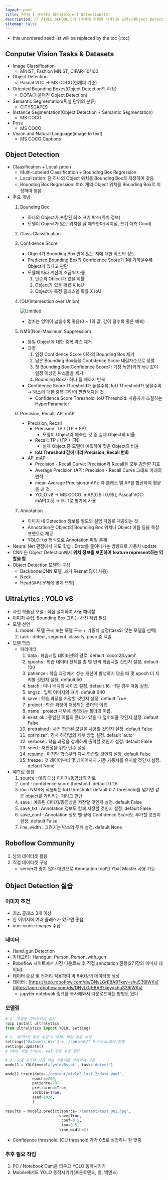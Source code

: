 ```yaml
---
layout: post
title: 7주차 | 시각지능 딥러닝(Object Detection)(2)
description: KT AIVLE SCHOOL 5기 7주차에 진행한 시각지능 딥러닝(Object Detection) 강의 내용 정리 글입니다.
sitemap: false
---
```


* this unordered seed list will be replaced by the toc
{:toc}

## Conputer Vision Tasks & Datasets

- Image Classification
    - MNIST, Fashion MNIST, CIFAR-10/100
- Object Detection
    - Pascal VOC → MS COCO(현재의 기준)
- Oriented Bounding Boxes(Object Detection의 확장)
    - DOTA(기울어진 Object Detection)
- Semantic Segmentation(픽셀 단위의 분류)
    - CITYSCAPES
- Instance Segmentation(Object Detection + Semantic Segmentation)
    - MS COCO
- Pose
    - MS COCO
- Vision and Natural Language(image to text)
    - MS COCO Captions

## Object Detection

- Claasification + Localization
    - Multi-Labeled Classification + Bounding Box Regression
    - Localization: 단 하나의 Object 위치를 Bounding Box로 지정하여 찾음
    - Bounding Box Regression: 여러 개의 Object 위치를 Bounding Box로 지정하여 찾음
- 주요 개념
    1. Bounding Box
        - 하나의 Object가 포함된 최소 크기 박스(위치 정보)
        - 모델이 Object가 있는 위치를 잘 예측한다(꼭지점, 크기 예측 Good)
    2. Class Classification
    3. Confidence Score
        - Object가 Bounding Box 안에 있는 지에 대한 확신의 정도
        - Predicted Bounding Box의 Confidence Score가 1에 가까울수록
        Object가 있다고 판단
        - 모델에 따라 계산이 조금씩 다름
            1. 단순히 Object가 있을 확률
            2. Object가 있을 확률 X IoU
            3. Object가 특정 클래스일 확률 X IoU
    4. IOU(Intersection over Union)
        
        ![Untitled](/assets/img/blog/KT_AIVLE/week7/003.png)
        
        - 겹치는 영역이 넓을수록 좋음(0 ~ 1의 값, 값이 클수록 좋은 예측)
    5. NMS(Non-Maximum Suppression)
        - 동일 Object에 대한 중복 박스 제거
        - 과정
            1. 일정 Confidence Score 이하의 Bounding Box 제거
            2. 남은 Bounding Box들을 Confidence Score 내림차순으로 정렬
            3. 첫 Bounding Box(Confidence Score가 가장 높은)와의 IoU 값이 일정 이상인
            박스들을 제거
            4. Bounding Box가 하나 될 때까지 반복
        - Confidence Score Threshold가 높을수록, IoU Threshold가 낮을수록 → 박스에 대한 중복 판단이 깐깐해지는 것
            - Confidence Score Threshold, IoU Threshold: 사용자가 조절하는 HyperParameter
    6. Precision, Recall, AP, mAP
        - Precision, Recall
            - Precision: TP / (TP + FP)
                - 모델이 Object라 예측한 것 중 실제 Object의 비율
            - Recall: TP / (TP + FN)
                - 실제 Object 중 모델이 예측하여 맞춘 Object의 비율
            - **IoU Threshold 값에 따라 Precision, Recall 변화**
        - AP, mAP
            - Precision - Recall Curve: Precision과 Recall을 모두 감안한 지표
            - Average Precision (AP): Precision - Recall Curve 그래프 아래의 면적
            - mean Average Precision(mAP): 각 클래스 별 AP를 합산하여 평균을 낸 것
            - YOLO v8 → MS COCO: mAP[0.5 : 0.95], Pascal VOC: mAP[0.5] → 9 : 1로 평가에 사용
    7. Annotation
        - 이미지 내 Detection 정보를 별도의 설명 파일로 제공되는 것
        - Annotation은 Object의 Bounding Box 위치나 Object 이름 등을 특정 포맷으로 제공
        - YOLO: txt 형식으로 Annotation 파일 존재
- Neural Net 관점에서 지도 학습 : Error를 줄여나가는 방향으로 가중치 update
- CNN 은 Object Detection에서 **위치 정보를 보존하여 feature represent하는 역할을 함**
- Object Detection 모델의 구성
    - Backbone(CNN 모델, 과거 Resnet 많이 사용)
    - Neck
    - Head(우리 문제에 맞게 변형)

## UltraLytics : YOLO v8

- 사전 학습된 모델 : 직접 설치하여 사용 해야함
- 이미지 수집, Bounding Box 그리는 사전 작업 필요
- 모델 선언
    1. model : 모델 구조 또는 모델 구조 + 가중치 설정(task와 맞는 모델을 선택)
    2. task : detect, segment, classify, pose 중 택일
- 모델 학습
    - 파라미터
        1. data : 학습시킬 데이터셋의 경로. default 'coco128.yaml'
        2. epochs : 학습 데이터 전체를 총 몇 번씩 학습시킬 것인지 설정. default 100
        3. patience : 학습 과정에서 성능 개선이 발생하지 않을 때 몇 epoch 더 지켜볼 것인지 설정. default 50
        4. batch : 미니 배치의 사이즈 설정. default 16. -1일 경우 자동 설정.
        5. imgsz : 입력 이미지의 크기. default 640
        6. save : 학습 과정을 저장할 것인지 설정. default True
        7. project : 학습 과정이 저장되는 폴더의 이름.
        8. name : project 내부에 생성되는 폴더의 이름.
        9. exist_ok : 동일한 이름의 폴더가 있을 때 덮어씌울 것인지 설정. default False
        10. pretrained : 사전 학습된 모델을 사용할 것인지 설정. default False
        11. optimizer : 경사 하강법의 세부 방법 설정. default 'auto'
        12. verbose : 학습 과정을 상세하게 출력할 것인지 설정. default False
        13. seed : 재현성을 위한 난수 설정
        14. resume : 마지막 학습부터 다시 학습할 것인지 설정. default False
        15. freeze : 첫 레이어부터 몇 레이어까지 기존 가중치를 유지할 것인지 설정. default None
- 예측값 생성
    1. source : 예측 대상 이미지/동영상의 경로
    2. conf : confidence score threshold. default 0.25
    3. iou : NMS에 적용되는 IoU threshold. default 0.7. threshold를 넘기면 같은 object를 가리키는 거라고 판단.
    4. save : 예측된 이미지/동영상을 저장할 것인지 설정. default False
    5. save_txt : Annotation 정보도 함께 저장할 것인지 설정. default False
    6. save_conf : Annotation 정보 맨 끝에 Confidence Score도 추가할 것인지 설정. default False
    7. line_width : 그려지는 박스의 두께 설정. default None

## Roboflow Community

1. 남의 데이터셋 활용
2. 직접 데이터셋 구성
    - server가 좋지 않아 대안으로 Annotation tool인 Ybat Master 사용 가능

## Object Detection 실습

### 이미지 조건

- 최소 클래스 3개 이상
- 한 이미지에 여러 클래스가 있으면 좋음
- non-iconic images 수집

### 데이터

- Hand_gun Detection
- 카테고리 : Handgun, Person, Person_with_gun
- Roboflow 사이트에서 사진 다운로드 후 직접 annotation 진행(271장의 이미지 데이터)
- 데이터 증강 및 전처리 적용하여 약 640장의 데이터셋 생성
- 데이터 : [https://app.roboflow.com/ds/DNyLGrE8AB?key=shuS39jWKs](https://app.roboflow.com/ds/DNyLGrE8AB?key=shuS39jWKs)
    - jupyter notebook 링크를 복사해와서 다운로드하는 방법도 있다

### 모델링

```python
# 1. 모델링 라이브러리 설치
!pip install ultralytics
from ultralytics import YOLO, settings

# 2. 데이터셋 경로 수정 & YAML 파일 경로 수정
settings['datasets_dir'] = '/content/' # Colab에서 진행
settings.update()
# YAML 파일 train, val 경로 수정 필요

# 3. 모델 구조에 사전 학습 가중치를 가져와서 사용
model2 = YOLO(model='yolov8s.pt', task='detect')

model2.train(data='/content/aivle5_last-2/data.yaml',
            epochs=200,
            patience=20,
            pretrained=True,
            verbose=True,
            seed=2024,
            )
            
results = model2.predict(source='/content/test_002.jpg',
                        save=True, 
                         conf=0.5, 
                         iou=0.5, 
                        line_width=2)
```

- Confidence threshold, IOU threshold 각각 0.5로 설정하니 잘 맞춤

### 추후 필요 작업

1. PC / Notebook Cam을 띄우고 YOLO 동작시키기
2. Mobile에서도 YOLO 동작시키기(프론트엔드, 웹, 백엔드)
